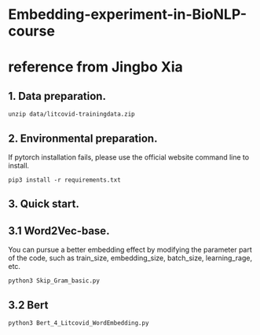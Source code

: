 # Embedding-experiment-in-BioNLP-course

# reference from Jingbo Xia

## 1. Data preparation. 

```
unzip data/litcovid-trainingdata.zip
```

## 2. Environmental preparation. 
If pytorch installation fails, please use the official website command line to install.
```
pip3 install -r requirements.txt
```

## 3. Quick start. 
## 3.1 Word2Vec-base. 

You can pursue a better embedding effect by modifying the parameter part of the code, such as train_size, embedding_size, batch_size, learning_rage, etc.
```
python3 Skip_Gram_basic.py
```

## 3.2 Bert  
```
python3 Bert_4_Litcovid_WordEmbedding.py
```
